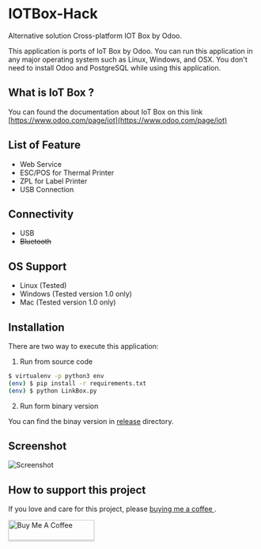 # IOTBox-Hack
Alternative solution Cross-platform IOT Box by Odoo.

This application is ports of IoT Box by Odoo. You can run this application in any major operating system such as Linux, Windows, and OSX. You don't need to install Odoo and PostgreSQL while using this application.

## What is IoT Box ?

You can found the documentation about IoT Box on this link [https://www.odoo.com/page/iot](https://www.odoo.com/page/iot)

## List of Feature

- Web Service
- ESC/POS for Thermal Printer
- ZPL for Label Printer
- USB Connection

## Connectivity

- USB
- ~~Bluetooth~~
 
## OS Support

- Linux (Tested)
- Windows (Tested version 1.0 only)
- Mac  (Tested version 1.0 only)

## Installation

There are two way to execute this application:

1. Run from source code 

```bash
$ virtualenv -p python3 env
(env) $ pip install -r requirements.txt
(env) $ python LinkBox.py
```

2. Run form binary version

You can find the binay version in [release](https://github.com/fananimi/IotBox-Hack/tree/master/release) directory.



## Screenshot

![Screenshot](https://github.com/fananimi/IotBox-Hack/blob/master/images/Screenshot.png)


##  How to support this project

If you love and care for this project, please [buying me a coffee ](https://www.buymeacoffee.com/fananimi).

<a href="https://www.buymeacoffee.com/fananimi" target="_blank"><img src="https://www.buymeacoffee.com/assets/img/custom_images/orange_img.png" alt="Buy Me A Coffee" style="height: 41px !important;width: 174px !important;box-shadow: 0px 3px 2px 0px rgba(190, 190, 190, 0.5) !important;-webkit-box-shadow: 0px 3px 2px 0px rgba(190, 190, 190, 0.5) !important;" ></a>

